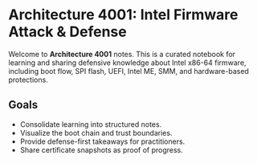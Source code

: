 # Architecture 4001: Intel Firmware Attack & Defense

Welcome to **Architecture 4001** notes. This is a curated notebook for learning and sharing defensive knowledge about Intel x86-64 firmware, including boot flow, SPI flash, UEFI, Intel ME, SMM, and hardware-based protections.

## Goals
- Consolidate learning into structured notes.
- Visualize the boot chain and trust boundaries.
- Provide defense-first takeaways for practitioners.
- Share certificate snapshots as proof of progress.
